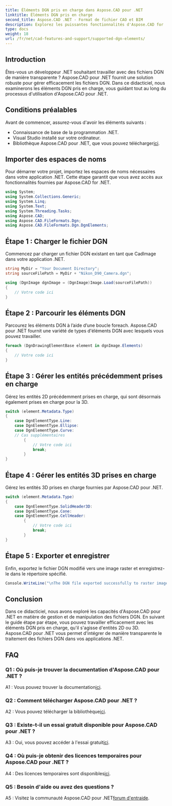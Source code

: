 ```yaml
---
title: Éléments DGN pris en charge dans Aspose.CAD pour .NET
linktitle: Éléments DGN pris en charge
second_title: Aspose.CAD .NET - Format de fichier CAO et BIM
description: Explorez les puissantes fonctionnalités d'Aspose.CAD for .NET pour la gestion des fichiers DGN. Suivez notre guide étape par étape pour travailler de manière transparente avec des éléments 2D et 3D.
type: docs
weight: 18
url: /fr/net/cad-features-and-support/supported-dgn-elements/
---
```

## Introduction

Êtes-vous un développeur .NET souhaitant travailler avec des fichiers DGN de manière transparente ? Aspose.CAD pour .NET fournit une solution robuste pour gérer efficacement les fichiers DGN. Dans ce didacticiel, nous examinerons les éléments DGN pris en charge, vous guidant tout au long du processus d'utilisation d'Aspose.CAD pour .NET.

## Conditions préalables

Avant de commencer, assurez-vous d'avoir les éléments suivants :

- Connaissance de base de la programmation .NET.
- Visual Studio installé sur votre ordinateur.
-  Bibliothèque Aspose.CAD pour .NET, que vous pouvez télécharger[ici](https://releases.aspose.com/cad/net/).

## Importer des espaces de noms

Pour démarrer votre projet, importez les espaces de noms nécessaires dans votre application .NET. Cette étape garantit que vous avez accès aux fonctionnalités fournies par Aspose.CAD for .NET.

```csharp
using System;
using System.Collections.Generic;
using System.Linq;
using System.Text;
using System.Threading.Tasks;
using Aspose.CAD;
using Aspose.CAD.FileFormats.Dgn;
using Aspose.CAD.FileFormats.Dgn.DgnElements;
```

## Étape 1 : Charger le fichier DGN

Commencez par charger un fichier DGN existant en tant que CadImage dans votre application .NET.

```csharp
string MyDir = "Your Document Directory";
string sourceFilePath = MyDir + "Nikon_D90_Camera.dgn";

using (DgnImage dgnImage = (DgnImage)Image.Load(sourceFilePath))
{
    // Votre code ici
}
```

## Étape 2 : Parcourir les éléments DGN

Parcourez les éléments DGN à l’aide d’une boucle foreach. Aspose.CAD pour .NET fournit une variété de types d'éléments DGN avec lesquels vous pouvez travailler.

```csharp
foreach (DgnDrawingElementBase element in dgnImage.Elements)
{
    // Votre code ici
}
```

## Étape 3 : Gérer les entités précédemment prises en charge

Gérez les entités 2D précédemment prises en charge, qui sont désormais également prises en charge pour la 3D.

```csharp
switch (element.Metadata.Type)
{
    case DgnElementType.Line:
    case DgnElementType.Ellipse:
    case DgnElementType.Curve:
    // Cas supplémentaires
        {
            // Votre code ici
            break;
        }
}
```

## Étape 4 : Gérer les entités 3D prises en charge

Gérez les entités 3D prises en charge fournies par Aspose.CAD pour .NET.

```csharp
switch (element.Metadata.Type)
{
    case DgnElementType.SolidHeader3D:
    case DgnElementType.Cone:
    case DgnElementType.CellHeader:
        {
            // Votre code ici
            break;
        }
}
```

## Étape 5 : Exporter et enregistrer

Enfin, exportez le fichier DGN modifié vers une image raster et enregistrez-le dans le répertoire spécifié.

```csharp
Console.WriteLine("\nThe DGN file exported successfully to raster image.\nFile saved at " + MyDir);
```

## Conclusion

Dans ce didacticiel, nous avons exploré les capacités d'Aspose.CAD pour .NET en matière de gestion et de manipulation des fichiers DGN. En suivant le guide étape par étape, vous pouvez travailler efficacement avec les éléments DGN pris en charge, qu'il s'agisse d'entités 2D ou 3D. Aspose.CAD pour .NET vous permet d'intégrer de manière transparente le traitement des fichiers DGN dans vos applications .NET.

## FAQ

### Q1 : Où puis-je trouver la documentation d'Aspose.CAD pour .NET ?

 A1 : Vous pouvez trouver la documentation[ici](https://reference.aspose.com/cad/net/).

### Q2 : Comment télécharger Aspose.CAD pour .NET ?

 A2 : Vous pouvez télécharger la bibliothèque[ici](https://releases.aspose.com/cad/net/).

### Q3 : Existe-t-il un essai gratuit disponible pour Aspose.CAD pour .NET ?

 A3 : Oui, vous pouvez accéder à l'essai gratuit[ici](https://releases.aspose.com/).

### Q4 : Où puis-je obtenir des licences temporaires pour Aspose.CAD pour .NET ?

 A4 : Des licences temporaires sont disponibles[ici](https://purchase.aspose.com/temporary-license/).

### Q5 : Besoin d'aide ou avez des questions ?

 A5 : Visitez la communauté Aspose.CAD pour .NET[forum d'entraide](https://forum.aspose.com/c/cad/19).